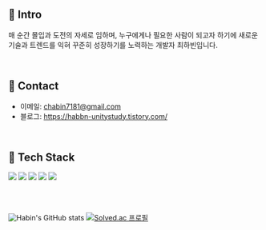 
## :pushpin: Intro
매 순간 몰입과 도전의 자세로 임하며, 누구에게나 필요한 사람이 되고자 하기에 새로운 기술과 트렌드를 익혀 꾸준히 성장하기를 노력하는 개발자 최하빈입니다.

</br>

## :pushpin: Contact
- 이메일: chabin7181@gmail.com
- 블로그: https://habbn-unitystudy.tistory.com/

</br>

## :pushpin:  Tech Stack
<img src="https://img.shields.io/badge/python-3670A0?style=for-the-badge&logo=python&logoColor=ffdd54"/> <img src="https://img.shields.io/badge/C-A8B9CC?style=for-the-badge&logo=C&logoColor=white"/> <img src="https://img.shields.io/badge/c++-%2300599C.svg?style=for-the-badge&logo=c%2B%2B&logoColor=white"/> <img src="https://img.shields.io/badge/c%23-%23239120.svg?style=for-the-badge&logo=c-sharp&logoColor=white"/> <img src="https://img.shields.io/badge/unity-%23000000.svg?style=for-the-badge&logo=unity&logoColor=white"/>
</p>

</br>
</br>

![Habin's GitHub stats](https://github-readme-stats.vercel.app/api?username=haaaabin&show_icons=true&theme=radical)
[![Solved.ac
프로필](http://mazassumnida.wtf/api/v2/generate_badge?boj=habin7181)](https://solved.ac/habin7181)

</br>

